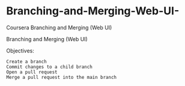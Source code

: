 # Branching-and-Merging-Web-UI-
Coursera Branching and Merging (Web UI)

Branching and Merging (Web UI)

Objectives:

    Create a branch
    Commit changes to a child branch
    Open a pull request
    Merge a pull request into the main branch
